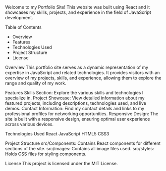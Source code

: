Welcome to my Portfolio Site! This website was built using React and it showcases my skills, projects, and experience in the field of JavaScript development.

Table of Contents
- Overview
- Features
- Technologies Used
- Project Structure
- License
  
Overview
This portfolio site serves as a dynamic representation of my expertise in JavaScript and related technologies. It provides visitors with an overview of my projects, skills, and experience, allowing them to explore the range and quality of my work.

Features
Skills Section: Explore the various skills and technologies I specialize in.
Project Showcase: View detailed information about my featured projects, including descriptions, technologies used, and live demos.
Contact Information: Find my contact details and links to my professional profiles for networking opportunities.
Responsive Design: The site is built with a responsive design, ensuring optimal user experience across various devices.

Technologies Used
React
JavaScript
HTML5
CSS3

Project Structure
src/Components: Contains React components for different sections of the site.
src/images: Contains all image files used.
src/styles: Holds CSS files for styling components.

License
This project is licensed under the MIT License.
